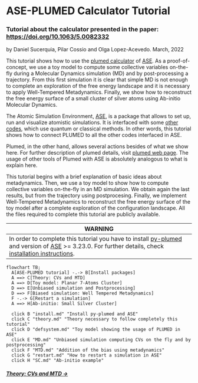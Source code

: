# ASE-PLUMED Calculator Tutorial
### Tutorial about the calculator presented in the paper: https://doi.org/10.1063/5.0082332
by Daniel Sucerquia, Pilar Cossio and Olga Lopez-Acevedo. March, 2022

This tutorial shows how to use the [plumed calculator](https://wiki.fysik.dtu.dk/ase/ase/calculators/plumed.html)
of [ASE](https://wiki.fysik.dtu.dk/ase/). As a proof-of-concept, we use a toy model to compute
some collective variables on-the-fly during a Molecular Dynamics
simulation (MD) and by post-processing a trajectory. From this first simulation it is clear that
simple MD is not enough to complete an exploration of the free energy landscape and it is necessary to
apply Well-Tempered Metadynamics. Finally, we show how
to reconstruct the free energy surface of a small cluster of silver atoms using Ab-initio Molecular
Dynamics.

The Atomic Simulation Environment, [ASE](https://wiki.fysik.dtu.dk/ase/), is a package that allows to set up,
run and visualize atomistic simulations. It is interfaced with some [other codes](https://wiki.fysik.dtu.dk/ase/#supported-calculators),
which use quantum or classical methods. In other words, this tutorial shows how to connect PLUMED to
all the other codes interfaced in ASE.

Plumed, in the other hand, allows several actions besides of what we show here. For further description of plumed details, visit [plumed web page](http://www.plumed.org/doc). The usage of other tools of Plumed with ASE is absolutely analogous to what is explain here.

This tutorial begins with a brief explanation of basic ideas about metadynamics. Then, we use a toy model to show how to compute collective variables on-the-fly in an MD simulation. We obtain again the last results, but from the trajectory using postprocesing. Finally, we implement Well-Tempered Metadynamics to reconstruct the free energy surface of the toy model after a complete exploration of the configuration landscape. All the files required to complete this tutorial are publicly available.

| **WARNING** |
| ---         |
| In order to complete this tutorial you have to install [py-plumed](https://www.plumed.org/doc-v2.8/user-doc/html/_installation.html#installingpython) and version of [ASE](https://gitlab.com/ase/ase) >= 3.23.0. For further details, check [installation instructions](install.md).|

```mermaid
flowchart TB;
  A[ASE-PLUMED tutorial] -.-> B[Install packages]
  A ==> C[Theory: CVs and MTD]
  A ==> D[Toy model: Planar 7-Atoms Cluster]
  D ==> E[Unbiased simulation and Postprocessing]
  D ==> F[Biased simulation: Well Tempered Metadynamics]
  F -.-> G[Restart a simulation]
  A ==> H[Ab-initio: Small Silver Cluster]

  click B "install.md" "Install py-plumed and ASE"
  click C "theory.md" "Theory necessary to follow completely this tutorial"
  click D "defsystem.md" "Toy model showing the usage of PLUMED in ASE"
  click E "MD.md" "Unbiased simulation computing CVs on the fly and by postprocessing"
  click F "MTD.md" "Addition of the bias using metadynamics"
  click G "restart.md" "How to restart a simulation in ASE"
  click H "SC.md" "Ab-initio example"
```

##### [Theory: CVs and MTD &rarr;](theory.md)
